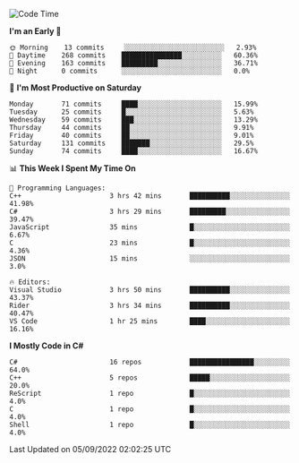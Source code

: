 <!--START_SECTION:waka-->
![Code Time](http://img.shields.io/badge/Code%20Time-814%20hrs%2019%20mins-blue)

**I'm an Early 🐤** 

```text
🌞 Morning    13 commits     ░░░░░░░░░░░░░░░░░░░░░░░░░   2.93% 
🌆 Daytime    268 commits    ███████████████░░░░░░░░░░   60.36% 
🌃 Evening    163 commits    █████████░░░░░░░░░░░░░░░░   36.71% 
🌙 Night      0 commits      ░░░░░░░░░░░░░░░░░░░░░░░░░   0.0%

```
📅 **I'm Most Productive on Saturday** 

```text
Monday       71 commits     ████░░░░░░░░░░░░░░░░░░░░░   15.99% 
Tuesday      25 commits     █░░░░░░░░░░░░░░░░░░░░░░░░   5.63% 
Wednesday    59 commits     ███░░░░░░░░░░░░░░░░░░░░░░   13.29% 
Thursday     44 commits     ██░░░░░░░░░░░░░░░░░░░░░░░   9.91% 
Friday       40 commits     ██░░░░░░░░░░░░░░░░░░░░░░░   9.01% 
Saturday     131 commits    ███████░░░░░░░░░░░░░░░░░░   29.5% 
Sunday       74 commits     ████░░░░░░░░░░░░░░░░░░░░░   16.67%

```


📊 **This Week I Spent My Time On** 

```text
💬 Programming Languages: 
C++                      3 hrs 42 mins       ██████████░░░░░░░░░░░░░░░   41.98% 
C#                       3 hrs 29 mins       █████████░░░░░░░░░░░░░░░░   39.47% 
JavaScript               35 mins             █░░░░░░░░░░░░░░░░░░░░░░░░   6.67% 
C                        23 mins             █░░░░░░░░░░░░░░░░░░░░░░░░   4.36% 
JSON                     15 mins             ░░░░░░░░░░░░░░░░░░░░░░░░░   3.0%

🔥 Editors: 
Visual Studio            3 hrs 50 mins       ██████████░░░░░░░░░░░░░░░   43.37% 
Rider                    3 hrs 34 mins       ██████████░░░░░░░░░░░░░░░   40.47% 
VS Code                  1 hr 25 mins        ████░░░░░░░░░░░░░░░░░░░░░   16.16%

```

**I Mostly Code in C#** 

```text
C#                       16 repos            ████████████████░░░░░░░░░   64.0% 
C++                      5 repos             █████░░░░░░░░░░░░░░░░░░░░   20.0% 
ReScript                 1 repo              █░░░░░░░░░░░░░░░░░░░░░░░░   4.0% 
C                        1 repo              █░░░░░░░░░░░░░░░░░░░░░░░░   4.0% 
Shell                    1 repo              █░░░░░░░░░░░░░░░░░░░░░░░░   4.0%

```



 Last Updated on 05/09/2022 02:02:25 UTC
<!--END_SECTION:waka-->
